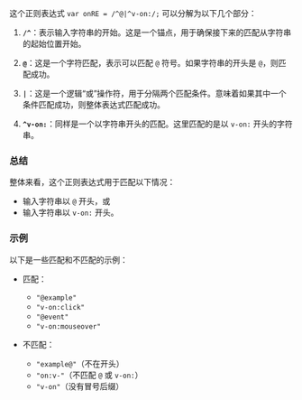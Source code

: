 这个正则表达式 `var onRE = /^@|^v-on:/;` 可以分解为以下几个部分：

1. **`/^`**：表示输入字符串的开始。这是一个锚点，用于确保接下来的匹配从字符串的起始位置开始。

2. **`@`**：这是一个字符匹配，表示可以匹配 `@` 符号。如果字符串的开头是 `@`，则匹配成功。

3. **`|`**：这是一个逻辑“或”操作符，用于分隔两个匹配条件。意味着如果其中一个条件匹配成功，则整体表达式匹配成功。

4. **`^v-on:`**：同样是一个以字符串开头的匹配。这里匹配的是以 `v-on:` 开头的字符串。

### 总结

整体来看，这个正则表达式用于匹配以下情况：

- 输入字符串以 `@` 开头，或
- 输入字符串以 `v-on:` 开头。

### 示例

以下是一些匹配和不匹配的示例：

- 匹配：
  - `"@example"`
  - `"v-on:click"`
  - `"@event"`
  - `"v-on:mouseover"`

- 不匹配：
  - `"example@"`（不在开头）
  - `"on:v-"`（不匹配 `@` 或 `v-on:`）
  - `"v-on"`（没有冒号后缀）